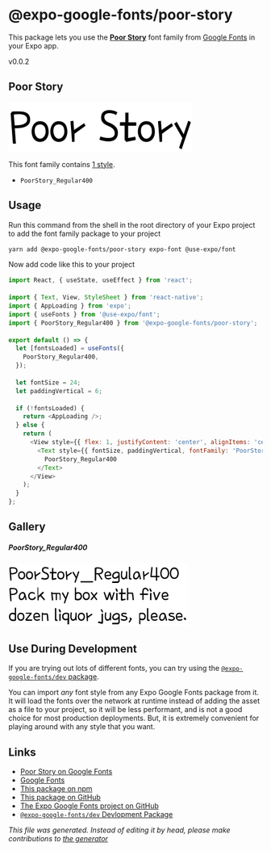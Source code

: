 # @expo-google-fonts/poor-story

This package lets you use the [**Poor Story**](https://fonts.google.com/specimen/Poor+Story) font family from [Google Fonts](https://fonts.google.com/) in your Expo app.

v0.0.2

## Poor Story

![Poor Story](./font-family.png)

This font family contains [1 style](#gallery).

- `PoorStory_Regular400`

## Usage

Run this command from the shell in the root directory of your Expo project to add the font family package to your project
```sh
yarn add @expo-google-fonts/poor-story expo-font @use-expo/font
```

Now add code like this to your project
```js
import React, { useState, useEffect } from 'react';

import { Text, View, StyleSheet } from 'react-native';
import { AppLoading } from 'expo';
import { useFonts } from '@use-expo/font';
import { PoorStory_Regular400 } from '@expo-google-fonts/poor-story';

export default () => {
  let [fontsLoaded] = useFonts({
    PoorStory_Regular400,
  });

  let fontSize = 24;
  let paddingVertical = 6;

  if (!fontsLoaded) {
    return <AppLoading />;
  } else {
    return (
      <View style={{ flex: 1, justifyContent: 'center', alignItems: 'center' }}>
        <Text style={{ fontSize, paddingVertical, fontFamily: 'PoorStory_Regular400' }}>
          PoorStory_Regular400
        </Text>
      </View>
    );
  }
};

```

## Gallery

##### PoorStory_Regular400
![PoorStory_Regular400](./a915416edf6eea5c6eb16e098a45ee910564e4d15dfba8a3136e293e2f2d8a67.ttf.png)


## Use During Development

If you are trying out lots of different fonts, you can try using the [`@expo-google-fonts/dev` package](https://www.npmjs.com/package/@expo-google-fonts/dev).

You can import *any* font style from any Expo Google Fonts package from it. It will load the fonts
over the network at runtime instead of adding the asset as a file to your project, so it will be 
less performant, and is not a good choice for most production deployments. But, it is extremely convenient
for playing around with any style that you want.

## Links

- [Poor Story on Google Fonts](https://fonts.google.com/specimen/Poor+Story)
- [Google Fonts](https://fonts.google.com/)
- [This package on npm](https://www.npmjs.com/package/@expo-google-fonts/poor-story)
- [This package on GitHub](https://github.com/expo/google-fonts/tree/master/font-packages/poor-story)
- [The Expo Google Fonts project on GitHub](https://github.com/expo/google-fonts)
- [`@expo-google-fonts/dev` Devlopment Package](https://github.com/expo/google-fonts/tree/master/font-packages/dev)


*This file was generated. Instead of editing it by head, please make contributions to [the generator](https://github.com/expo/google-fonts/tree/master/packages/generator)*
